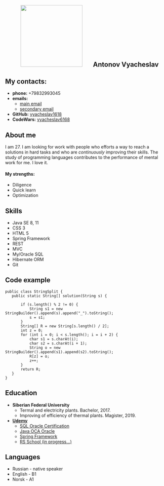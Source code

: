 &nbsp;&nbsp;&nbsp;&nbsp;&nbsp;&nbsp;&nbsp;&nbsp;&nbsp;&nbsp;<img src="https://yt3.ggpht.com/a/AATXAJxM8qAyGEvhfLUcqOvQIfWFNVbOxZ3BxRezHbOiRQ=s900-c-k-c0xffffffff-no-rj-mo" alt="" width="200" height="200"/>
&nbsp;&nbsp;&nbsp;&nbsp;&nbsp;&nbsp;Antonov Vyacheslav
----------------------------
My contacts:
----------------------------
* **phone:** +79832993045
* **emails:** 
   * [main email](normal301293@yandex.ru "normal301293@yandex.ru")
   * [secondary email](vyacheslav6168@gmail.com "vyacheslav6168@gmail.com")
* **GitHub:** [vyacheslav1618](https://github.com/vyacheslav1618)
* **CodeWars:** [vyacheslav6168](https://www.codewars.com/users/vyacheslav6168)

About me
----------------------------
I am 27. I am looking for work with people who efforts a way to reach a solutions in hard tasks and who are _continuously_ improving their skills. The study of programming languages contributes to the performance of mental work for me. I love it.
<h4>My strengths:</h4>

* Diligence
* Quick learn
* Optimization

Skills
----------------------------
* Java SE 8, 11
* CSS 3
* HTML 5
* Spring Framework
* REST
* MVC
* My/Oracle SQL
* Hibernate ORM
* Git

Code example
----------------------------
 ```      
public class StringSplit {
    public static String[] solution(String s) {
        
        if (s.length() % 2 != 0) {
            String s1 = new StringBuilder().append(s).append("_").toString();
            s = s1;
        }
        String[] R = new String[s.length() / 2];
        int z = 0;
        for (int i = 0; i < s.length(); i = i + 2) {
            char s1 = s.charAt(i);
            char s2 = s.charAt(i + 1);
            String o = new StringBuilder().append(s1).append(s2).toString();
            R[z] = o;
            z++;
        }
        return R;
    }
}
```

Education
----------------------------
* **Siberian Federal University**
  * Termal and electricity plants. Bachelor, 2017.
  * Improving of efficiency of thermal plants. Magister, 2019.
* **[Udemy](https://www.udemy.com/ "https://www.udemy.com/")**
  * [SQL Oracle Certification](https://www.udemy.com/course/sql-oracle-certification/ "SQL Oracle Certification")
  * [Java OCA Oracle](https://www.udemy.com/course/java-oca-oracle/ "Java OCA Oracle")
  * [Spring Framework](https://www.udemy.com/course/spring-framework/ "Spring Framework")
  * [RS School (in progress...)](https://rs.school/ "RS School")

Languages
----------------------------
* Russian - native speaker
* English - B1 
* Norsk - A1